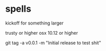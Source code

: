 # spells
kickoff for something larger

trusty or higher
osx 10.12 or higher

git tag -a v0.0.1 -m "Initial release to test shit"